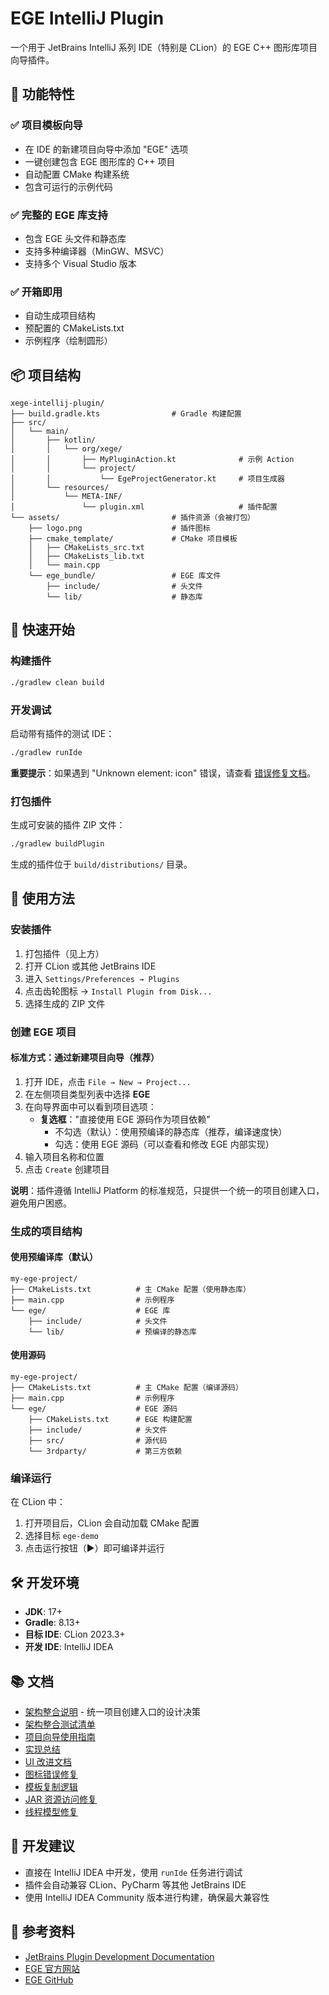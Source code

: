 # EGE IntelliJ Plugin

一个用于 JetBrains IntelliJ 系列 IDE（特别是 CLion）的 EGE C++ 图形库项目向导插件。

## 🎯 功能特性

### ✅ 项目模板向导
- 在 IDE 的新建项目向导中添加 "EGE" 选项
- 一键创建包含 EGE 图形库的 C++ 项目
- 自动配置 CMake 构建系统
- 包含可运行的示例代码

### ✅ 完整的 EGE 库支持
- 包含 EGE 头文件和静态库
- 支持多种编译器（MinGW、MSVC）
- 支持多个 Visual Studio 版本

### ✅ 开箱即用
- 自动生成项目结构
- 预配置的 CMakeLists.txt
- 示例程序（绘制圆形）

## 📦 项目结构

```
xege-intellij-plugin/
├── build.gradle.kts                # Gradle 构建配置
├── src/
│   └── main/
│       ├── kotlin/
│       │   └── org/xege/
│       │       ├── MyPluginAction.kt              # 示例 Action
│       │       └── project/
│       │           └── EgeProjectGenerator.kt     # 项目生成器
│       └── resources/
│           └── META-INF/
│               └── plugin.xml                     # 插件配置
└── assets/                         # 插件资源（会被打包）
    ├── logo.png                    # 插件图标
    ├── cmake_template/             # CMake 项目模板
    │   ├── CMakeLists_src.txt
    │   ├── CMakeLists_lib.txt
    │   └── main.cpp
    └── ege_bundle/                 # EGE 库文件
        ├── include/                # 头文件
        └── lib/                    # 静态库
```

## 🚀 快速开始

### 构建插件

```bash
./gradlew clean build
```

### 开发调试

启动带有插件的测试 IDE：

```bash
./gradlew runIde
```

**重要提示**：如果遇到 "Unknown element: icon" 错误，请查看 [错误修复文档](docs/ICON_ERROR_FIX.md)。

### 打包插件

生成可安装的插件 ZIP 文件：

```bash
./gradlew buildPlugin
```

生成的插件位于 `build/distributions/` 目录。

## 📖 使用方法

### 安装插件

1. 打包插件（见上方）
2. 打开 CLion 或其他 JetBrains IDE
3. 进入 `Settings/Preferences → Plugins`
4. 点击齿轮图标 → `Install Plugin from Disk...`
5. 选择生成的 ZIP 文件

### 创建 EGE 项目

#### 标准方式：通过新建项目向导（推荐）

1. 打开 IDE，点击 `File → New → Project...`
2. 在左侧项目类型列表中选择 **EGE**
3. 在向导界面中可以看到项目选项：
   - **复选框**："直接使用 EGE 源码作为项目依赖"
     - 不勾选（默认）：使用预编译的静态库（推荐，编译速度快）
     - 勾选：使用 EGE 源码（可以查看和修改 EGE 内部实现）
4. 输入项目名称和位置
5. 点击 `Create` 创建项目

**说明**：插件遵循 IntelliJ Platform 的标准规范，只提供一个统一的项目创建入口，避免用户困惑。

### 生成的项目结构

#### 使用预编译库（默认）
```
my-ege-project/
├── CMakeLists.txt          # 主 CMake 配置（使用静态库）
├── main.cpp                # 示例程序
└── ege/                    # EGE 库
    ├── include/            # 头文件
    └── lib/                # 预编译的静态库
```

#### 使用源码
```
my-ege-project/
├── CMakeLists.txt          # 主 CMake 配置（编译源码）
├── main.cpp                # 示例程序
└── ege/                    # EGE 源码
    ├── CMakeLists.txt      # EGE 构建配置
    ├── include/            # 头文件
    ├── src/                # 源代码
    └── 3rdparty/           # 第三方依赖
```

### 编译运行

在 CLion 中：
1. 打开项目后，CLion 会自动加载 CMake 配置
2. 选择目标 `ege-demo`
3. 点击运行按钮（▶️）即可编译并运行

## 🛠️ 开发环境

- **JDK**: 17+
- **Gradle**: 8.13+
- **目标 IDE**: CLion 2023.3+
- **开发 IDE**: IntelliJ IDEA

## 📚 文档

- [架构整合说明](docs/ARCHITECTURE_CONSOLIDATION.md) - 统一项目创建入口的设计决策
- [架构整合测试清单](docs/ARCHITECTURE_CONSOLIDATION_TEST_CHECKLIST.md)
- [项目向导使用指南](docs/PROJECT_WIZARD_GUIDE.md)
- [实现总结](docs/IMPLEMENTATION_SUMMARY.md)
- [UI 改进文档](docs/UI_IMPROVEMENTS.md)
- [图标错误修复](docs/ICON_ERROR_FIX.md)
- [模板复制逻辑](docs/TEMPLATE_COPY_LOGIC.md)
- [JAR 资源访问修复](docs/JAR_RESOURCE_ACCESS_FIX.md)
- [线程模型修复](docs/THREADING_FIX.md)

## 🔧 开发建议

- 直接在 IntelliJ IDEA 中开发，使用 `runIde` 任务进行调试
- 插件会自动兼容 CLion、PyCharm 等其他 JetBrains IDE
- 使用 IntelliJ IDEA Community 版本进行构建，确保最大兼容性

## 📝 参考资料

- [JetBrains Plugin Development Documentation](https://plugins.jetbrains.com/docs/intellij/welcome.html)
- [EGE 官方网站](https://xege.org/)
- [EGE GitHub](https://github.com/wysaid/xege)
